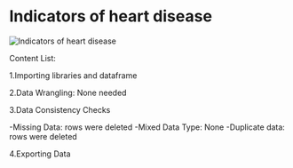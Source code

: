 # **Indicators of heart disease**
![Indicators of heart disease](https://encrypted-tbn0.gstatic.com/images?q=tbn:ANd9GcRZt5A1Zj-6a6FAuu8zV3d4Yaslp0lRTl5L8g&s)

Content List:

1.Importing libraries and dataframe

2.Data Wrangling: None needed

3.Data Consistency Checks

 -Missing Data: rows were deleted
 -Mixed Data Type: None
 -Duplicate data: rows were deleted
 
4.Exporting Data

